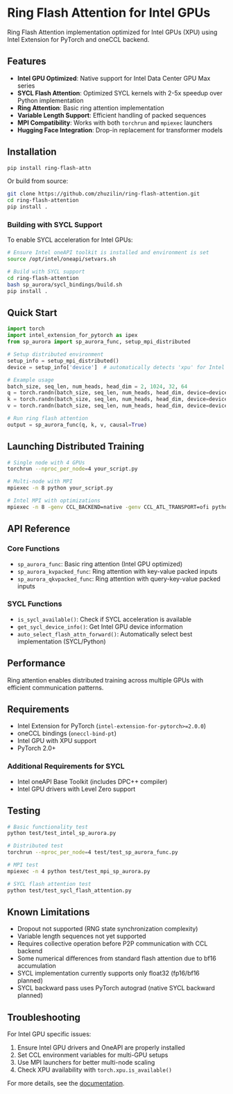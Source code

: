 # Ring Flash Attention for Intel GPUs

Ring Flash Attention implementation optimized for Intel GPUs (XPU) using Intel Extension for PyTorch and oneCCL backend.

## Features

- **Intel GPU Optimized**: Native support for Intel Data Center GPU Max series
- **SYCL Flash Attention**: Optimized SYCL kernels with 2-5x speedup over Python implementation
- **Ring Attention**: Basic ring attention implementation
- **Variable Length Support**: Efficient handling of packed sequences
- **MPI Compatibility**: Works with both `torchrun` and `mpiexec` launchers
- **Hugging Face Integration**: Drop-in replacement for transformer models

## Installation

```bash
pip install ring-flash-attn
```

Or build from source:
```bash
git clone https://github.com/zhuzilin/ring-flash-attention.git
cd ring-flash-attention
pip install .
```

### Building with SYCL Support

To enable SYCL acceleration for Intel GPUs:

```bash
# Ensure Intel oneAPI toolkit is installed and environment is set
source /opt/intel/oneapi/setvars.sh

# Build with SYCL support
cd ring-flash-attention
bash sp_aurora/sycl_bindings/build.sh
pip install .
```

## Quick Start

```python
import torch
import intel_extension_for_pytorch as ipex
from sp_aurora import sp_aurora_func, setup_mpi_distributed

# Setup distributed environment
setup_info = setup_mpi_distributed()
device = setup_info['device']  # automatically detects 'xpu' for Intel GPUs

# Example usage
batch_size, seq_len, num_heads, head_dim = 2, 1024, 32, 64
q = torch.randn(batch_size, seq_len, num_heads, head_dim, device=device, dtype=torch.bfloat16)
k = torch.randn(batch_size, seq_len, num_heads, head_dim, device=device, dtype=torch.bfloat16)
v = torch.randn(batch_size, seq_len, num_heads, head_dim, device=device, dtype=torch.bfloat16)

# Run ring flash attention
output = sp_aurora_func(q, k, v, causal=True)
```

## Launching Distributed Training

```bash
# Single node with 4 GPUs
torchrun --nproc_per_node=4 your_script.py

# Multi-node with MPI
mpiexec -n 8 python your_script.py

# Intel MPI with optimizations
mpiexec -n 8 -genv CCL_BACKEND=native -genv CCL_ATL_TRANSPORT=ofi python your_script.py
```

## API Reference

### Core Functions
- `sp_aurora_func`: Basic ring attention (Intel GPU optimized)
- `sp_aurora_kvpacked_func`: Ring attention with key-value packed inputs
- `sp_aurora_qkvpacked_func`: Ring attention with query-key-value packed inputs

### SYCL Functions
- `is_sycl_available()`: Check if SYCL acceleration is available
- `get_sycl_device_info()`: Get Intel GPU device information
- `auto_select_flash_attn_forward()`: Automatically select best implementation (SYCL/Python)

## Performance

Ring attention enables distributed training across multiple GPUs with efficient communication patterns.

## Requirements

- Intel Extension for PyTorch (`intel-extension-for-pytorch>=2.0.0`)
- oneCCL bindings (`oneccl-bind-pt`)
- Intel GPU with XPU support
- PyTorch 2.0+

### Additional Requirements for SYCL
- Intel oneAPI Base Toolkit (includes DPC++ compiler)
- Intel GPU drivers with Level Zero support

## Testing

```bash
# Basic functionality test
python test/test_intel_sp_aurora.py

# Distributed test
torchrun --nproc_per_node=4 test/test_sp_aurora_func.py

# MPI test
mpiexec -n 4 python test/test_mpi_sp_aurora.py

# SYCL flash attention test
python test/test_sycl_flash_attention.py
```

## Known Limitations

- Dropout not supported (RNG state synchronization complexity)
- Variable length sequences not yet supported
- Requires collective operation before P2P communication with CCL backend
- Some numerical differences from standard flash attention due to bf16 accumulation
- SYCL implementation currently supports only float32 (fp16/bf16 planned)
- SYCL backward pass uses PyTorch autograd (native SYCL backward planned)

## Troubleshooting

For Intel GPU specific issues:
1. Ensure Intel GPU drivers and OneAPI are properly installed
2. Set CCL environment variables for multi-GPU setups
3. Use MPI launchers for better multi-node scaling
4. Check XPU availability with `torch.xpu.is_available()`

For more details, see the [documentation](https://github.com/zhuzilin/ring-flash-attention).